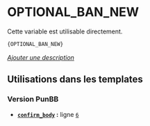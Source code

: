 # OPTIONAL_BAN_NEW


Cette variable est utilisable directement.

```html
{OPTIONAL_BAN_NEW}
```

[*Ajouter une description*](https://fa-tvars.appspot.com/var/OPTIONAL_BAN_NEW)

## Utilisations dans les templates

### Version PunBB
* __[`confirm_body`](../tpl/var/punbb/confirm_body.md#readme) :__ ligne [`6`](../tpl/src/punbb/confirm_body.tpl#L6)
